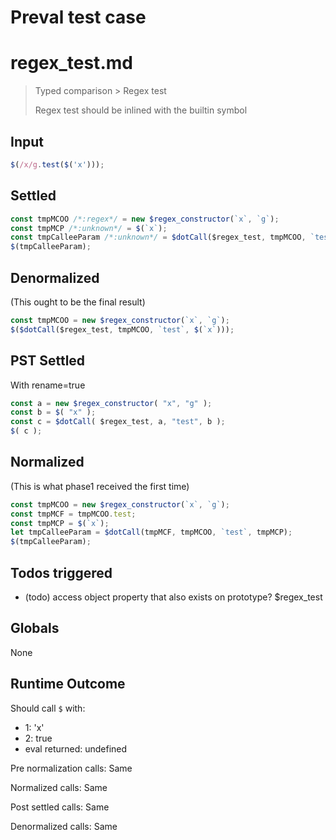 # Preval test case

# regex_test.md

> Typed comparison > Regex test
>
> Regex test should be inlined with the builtin symbol

## Input

`````js filename=intro
$(/x/g.test($('x')));
`````


## Settled


`````js filename=intro
const tmpMCOO /*:regex*/ = new $regex_constructor(`x`, `g`);
const tmpMCP /*:unknown*/ = $(`x`);
const tmpCalleeParam /*:unknown*/ = $dotCall($regex_test, tmpMCOO, `test`, tmpMCP);
$(tmpCalleeParam);
`````


## Denormalized
(This ought to be the final result)

`````js filename=intro
const tmpMCOO = new $regex_constructor(`x`, `g`);
$($dotCall($regex_test, tmpMCOO, `test`, $(`x`)));
`````


## PST Settled
With rename=true

`````js filename=intro
const a = new $regex_constructor( "x", "g" );
const b = $( "x" );
const c = $dotCall( $regex_test, a, "test", b );
$( c );
`````


## Normalized
(This is what phase1 received the first time)

`````js filename=intro
const tmpMCOO = new $regex_constructor(`x`, `g`);
const tmpMCF = tmpMCOO.test;
const tmpMCP = $(`x`);
let tmpCalleeParam = $dotCall(tmpMCF, tmpMCOO, `test`, tmpMCP);
$(tmpCalleeParam);
`````


## Todos triggered


- (todo) access object property that also exists on prototype? $regex_test


## Globals


None


## Runtime Outcome


Should call `$` with:
 - 1: 'x'
 - 2: true
 - eval returned: undefined

Pre normalization calls: Same

Normalized calls: Same

Post settled calls: Same

Denormalized calls: Same
